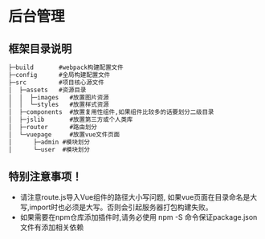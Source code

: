 # 后台管理



## 框架目录说明 

 ```cmd
├─build       #webpack构建配置文件
├─config      #全局构建配置文件
├─src         #项目核心源文件
│  ├─assets   #资源目录
│  │  ├─images   #放置图片资源
│  │  └─styles   #放置样式资源
│  ├─components  #放置复用性组件,如果组件比较多的话要划分二级目录
│  ├─jslib       #放置第三方或个人类库
│  ├─router      #路由划分
│  └─vuepage     #放置vue文件页面
│      ├─admin #模块划分
│      └─user  #模块划分
```



## 特别注意事项！
 * 请注意route.js导入Vue组件的路径大小写问题, 如果vue页面在目录命名是大写,import时也必须是大写。否则会引起服务器打包构建失败。
 * 如果需要在npm仓库添加插件时,请务必使用 npm -S 命令保证package.json文件有添加相关依赖



